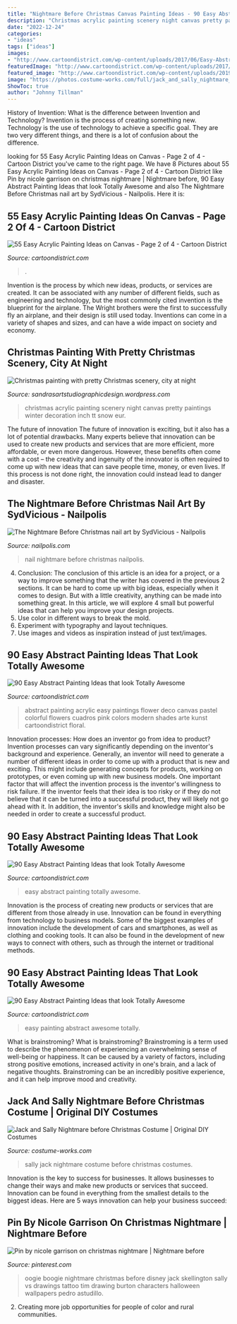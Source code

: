 ```yaml
---
title: "Nightmare Before Christmas Canvas Painting Ideas - 90 Easy Abstract Painting Ideas That Look Totally Awesome"
description: "Christmas acrylic painting scenery night canvas pretty paintings winter decoration inch tt snow eur"
date: "2022-12-24"
categories:
- "ideas"
tags: ["ideas"]
images:
- "http://www.cartoondistrict.com/wp-content/uploads/2017/06/Easy-Abstract-Painting-Ideas00020.jpg"
featuredImage: "http://www.cartoondistrict.com/wp-content/uploads/2017/06/Easy-Abstract-Painting-Ideas00020.jpg"
featured_image: "http://www.cartoondistrict.com/wp-content/uploads/2019/01/Easy-Acrylic-Painting-Ideas-on-Canvas00010.jpg"
image: "https://photos.costume-works.com/full/jack_and_sally_nightmare_before_christmas.jpg"
ShowToc: true
author: "Johnny Tillman"
---
```



History of Invention: What is the difference between Invention and Technology?
Invention is the process of creating something new. Technology is the use of technology to achieve a specific goal. They are two very different things, and there is a lot of confusion about the difference.

	

		
looking for 55 Easy Acrylic Painting Ideas on Canvas - Page 2 of 4 - Cartoon District you've came to the right page. We have 8 Pictures about 55 Easy Acrylic Painting Ideas on Canvas - Page 2 of 4 - Cartoon District like Pin by nicole garrison on christmas nightmare | Nightmare before, 90 Easy Abstract Painting Ideas that look Totally Awesome and also The Nightmare Before Christmas nail art by SydVicious - Nailpolis. Here it is:
		
    
## 55 Easy Acrylic Painting Ideas On Canvas - Page 2 Of 4 - Cartoon District

<img loading=lazy src="http://www.cartoondistrict.com/wp-content/uploads/2019/01/Easy-Acrylic-Painting-Ideas-on-Canvas00010.jpg" onerror="this.onerror=null;this.src='https://tse4.mm.bing.net/th?id=OIP.jnLdgoNpoC2IScJrH_vvKAHaJg&amp;pid=15.1';" alt="55 Easy Acrylic Painting Ideas on Canvas - Page 2 of 4 - Cartoon District">

_Source: cartoondistrict.com_

>. 

	

Invention is the process by which new ideas, products, or services are created. It can be associated with any number of different fields, such as engineering and technology, but the most commonly cited invention is the blueprint for the airplane. The Wright brothers were the first to successfully fly an airplane, and their design is still used today. Inventions can come in a variety of shapes and sizes, and can have a wide impact on society and economy.

    
## Christmas Painting With Pretty Christmas Scenery, City At Night

<img loading=lazy src="https://i2.wp.com/img1.etsystatic.com/100/1/8480363/il_fullxfull.829129893_aaul.jpg?ssl=1" onerror="this.onerror=null;this.src='https://tse2.mm.bing.net/th?id=OIP.idBKMnnljmT1YUrWV_BRuwHaIp&amp;pid=15.1';" alt="Christmas painting with pretty Christmas scenery, city at night">

_Source: sandrasartstudiographicdesign.wordpress.com_

>christmas acrylic painting scenery night canvas pretty paintings winter decoration inch tt snow eur. 

	

The future of innovation
The future of innovation is exciting, but it also has a lot of potential drawbacks. Many experts believe that innovation can be used to create new products and services that are more efficient, more affordable, or even more dangerous. However, these benefits often come with a cost – the creativity and ingenuity of the innovator is often required to come up with new ideas that can save people time, money, or even lives. If this process is not done right, the innovation could instead lead to danger and disaster.

    
## The Nightmare Before Christmas Nail Art By SydVicious - Nailpolis

<img loading=lazy src="https://nailpolis.s3.amazonaws.com/uploads/look/photo/processed/1411496696-2-6229/Image-1411496545057.jpg" onerror="this.onerror=null;this.src='https://tse2.mm.bing.net/th?id=OIP.kbweBvMZfydTDRjXF4D5_gHaHa&amp;pid=15.1';" alt="The Nightmare Before Christmas nail art by SydVicious - Nailpolis">

_Source: nailpolis.com_

>nail nightmare before christmas nailpolis. 

	

4. Conclusion: The conclusion of this article is an idea for a project, or a way to improve something that the writer has covered in the previous 2 sections.
It can be hard to come up with big ideas, especially when it comes to design. But with a little creativity, anything can be made into something great. In this article, we will explore 4 small but powerful ideas that can help you improve your design projects.
1. Use color in different ways to break the mold.
2. Experiment with typography and layout techniques.
3. Use images and videos as inspiration instead of just text/images.

    
## 90 Easy Abstract Painting Ideas That Look Totally Awesome

<img loading=lazy src="http://www.cartoondistrict.com/wp-content/uploads/2017/05/Easy-Abstract-Painting-Ideas7.jpg" onerror="this.onerror=null;this.src='https://tse3.mm.bing.net/th?id=OIP.b5GLPh9wf5OO1pKHnjS9zgHaLH&amp;pid=15.1';" alt="90 Easy Abstract Painting Ideas that look Totally Awesome">

_Source: cartoondistrict.com_

>abstract painting acrylic easy paintings flower deco canvas pastel colorful flowers cuadros pink colors modern shades arte kunst cartoondistrict floral. 

	

Innovation processes: How does an inventor go from idea to product?
Invention processes can vary significantly depending on the inventor's background and experience. Generally, an inventor will need to generate a number of different ideas in order to come up with a product that is new and exciting. This might include generating concepts for products, working on prototypes, or even coming up with new business models.
One important factor that will affect the invention process is the inventor's willingness to risk failure. If the inventor feels that their idea is too risky or if they do not believe that it can be turned into a successful product, they will likely not go ahead with it. In addition, the inventor's skills and knowledge might also be needed in order to create a successful product.

    
## 90 Easy Abstract Painting Ideas That Look Totally Awesome

<img loading=lazy src="http://www.cartoondistrict.com/wp-content/uploads/2017/06/Easy-Abstract-Painting-Ideas00020.jpg" onerror="this.onerror=null;this.src='https://tse4.mm.bing.net/th?id=OIP.YR6vqWnVJgiR9yF3VSA7-wHaLH&amp;pid=15.1';" alt="90 Easy Abstract Painting Ideas that look Totally Awesome">

_Source: cartoondistrict.com_

>easy abstract painting totally awesome. 

	

Innovation is the process of creating new products or services that are different from those already in use. Innovation can be found in everything from technology to business models. Some of the biggest examples of innovation include the development of cars and smartphones, as well as clothing and cooking tools. It can also be found in the development of new ways to connect with others, such as through the internet or traditional methods.

    
## 90 Easy Abstract Painting Ideas That Look Totally Awesome

<img loading=lazy src="http://www.cartoondistrict.com/wp-content/uploads/2017/06/Easy-Abstract-Painting-Ideas00012.jpg" onerror="this.onerror=null;this.src='https://tse1.mm.bing.net/th?id=OIP.6hihjezKc6jVR64368qdtwHaNJ&amp;pid=15.1';" alt="90 Easy Abstract Painting Ideas that look Totally Awesome">

_Source: cartoondistrict.com_

>easy painting abstract awesome totally. 

	

What is brainstroming?
What is brainstroming? Brainstroming is a term used to describe the phenomenon of experiencing an overwhelming sense of well-being or happiness. It can be caused by a variety of factors, including strong positive emotions, increased activity in one's brain, and a lack of negative thoughts. Brainstroming can be an incredibly positive experience, and it can help improve mood and creativity.

    
## Jack And Sally Nightmare Before Christmas Costume | Original DIY Costumes

<img loading=lazy src="https://photos.costume-works.com/full/jack_and_sally_nightmare_before_christmas.jpg" onerror="this.onerror=null;this.src='https://tse1.mm.bing.net/th?id=OIP.K8xo-UQNgR-rLORi1Ix26AHaNK&amp;pid=15.1';" alt="Jack and Sally Nightmare before Christmas Costume | Original DIY Costumes">

_Source: costume-works.com_

>sally jack nightmare costume before christmas costumes. 

	

Innovation is the key to success for businesses. It allows businesses to change their ways and make new products or services that succeed. Innovation can be found in everything from the smallest details to the biggest ideas. Here are 5 ways innovation can help your business succeed: 

    
## Pin By Nicole Garrison On Christmas Nightmare | Nightmare Before

<img loading=lazy src="https://i.pinimg.com/736x/61/86/20/618620910da41eb5ef85feda6d45f298--art-disney-disney-stuff.jpg" onerror="this.onerror=null;this.src='https://tse4.mm.bing.net/th?id=OIP.qEGmvDyQdyIOF22Lo1JgjgHaIp&amp;pid=15.1';" alt="Pin by nicole garrison on christmas nightmare | Nightmare before">

_Source: pinterest.com_

>oogie boogie nightmare christmas before disney jack skellington sally vs drawings tattoo tim drawing burton characters halloween wallpapers pedro astudillo. 

	

2. Creating more job opportunities for people of color and rural communities. 

